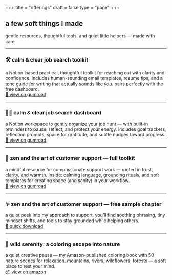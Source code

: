 +++
title = "offerings"
draft = false
type = "page"
+++

## a few soft things I made

gentle resources, thoughtful tools, and quiet little helpers — made with care.

---

### 🛠️ calm & clear job search toolkit
a Notion-based practical, thoughtful toolkit for reaching out with clarity and confidence. includes human-sounding email templates, resume tips, and a tone guide for writing that actually sounds like *you*. pairs perfectly with the free dashboard.  
[🌿 view on gumroad](https://steadyspace.gumroad.com/l/calmjobtoolkit)

---

### 🧘‍♀️ calm & clear job search dashboard  
a Notion workspace to gently organize your job hunt — with built-in reminders to pause, reflect, and protect your energy. includes goal trackers, reflection prompts, space for gratitude, and subtle nudges toward progress.  
[🌿 view on gumroad](https://steadyspace.gumroad.com/l/calmjobdashboard)

---

### 🧰 zen and the art of customer support — full toolkit  
a mindful resource for compassionate support work — rooted in trust, clarity, and warmth. inside: calming language, grounding rituals, and soft templates for creating space (and sanity) in your workflow.  
[🌿 view on gumroad](https://gum.new/gum/cmawsqj8v001b03l18e7k4qpz)

---

### ✨ zen and the art of customer support — free sample chapter  
a quiet peek into my approach to support. you’ll find soothing phrasing, tiny mindset shifts, and tools to stay grounded while helping others.  
[🌿 quick download](https://gum.new/gum/cmawrui6z000x03l1bmekfw6i)

---

### 🎨 wild serenity: a coloring escape into nature  
a quiet creative pause — my Amazon-published coloring book with 50 nature scenes for relaxation. mountains, rivers, wildflowers, forests — a soft place to rest your mind.  
[📦 view on amazon](https://a.co/d/gyfYdS7)
